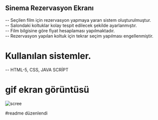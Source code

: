 ## Sinema Rezervasyon Ekranı

-- Seçilen film için rezervasyon yapmaya yaran sistem oluşturulmuştur.  
-- Salondaki koltuklar kolay tespit edilecek şekilde ayarlanmıştır.  
-- Film bilgisine göre fiyat hesaplaması yapılmaktadır.  
-- Rezervasyon yapılan koltuk için tekrar seçim yapılması engellenmiştir.

# Kullanılan sistemler.

-- HTML-5, CSS, JAVA SCRİPT

# gif ekran görüntüsü

![scree](screen.gif)

#readme düzenlendi
